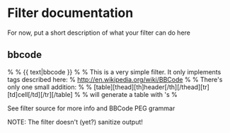 Filter documentation
===========================

For now, put a short description of what your filter can do here


bbcode
----------------------

% 
% {{ text|bbcode }}
%
% This is a very simple filter. It only implements tags described here:
% http://en.wikipedia.org/wiki/BBCode
%
% There's only one small addition:
%
% [table][thead][th]header[/th][/thead][tr][td]cell[/td][/tr][/table]
%
% will generate a table with <th>'s
%

See filter source for more info and BBCode PEG grammar

NOTE: The filter doesn't (yet?) sanitize output!